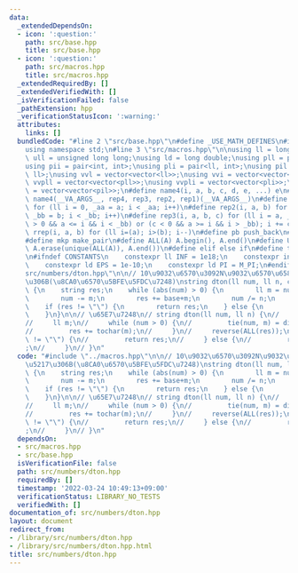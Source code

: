 ```yaml
---
data:
  _extendedDependsOn:
  - icon: ':question:'
    path: src/base.hpp
    title: src/base.hpp
  - icon: ':question:'
    path: src/macros.hpp
    title: src/macros.hpp
  _extendedRequiredBy: []
  _extendedVerifiedWith: []
  _isVerificationFailed: false
  _pathExtension: hpp
  _verificationStatusIcon: ':warning:'
  attributes:
    links: []
  bundledCode: "#line 2 \"src/base.hpp\"\n#define _USE_MATH_DEFINES\n#include <bits/stdc++.h>\n\
    using namespace std;\n#line 3 \"src/macros.hpp\"\n\nusing ll = long long;\nusing\
    \ ull = unsigned long long;\nusing ld = long double;\nusing pll = pair<ll, ll>;\n\
    using pii = pair<int, int>;\nusing pli = pair<ll, int>;\nusing pil = pair<int,\
    \ ll>;\nusing vvl = vector<vector<ll>>;\nusing vvi = vector<vector<int>>;\nusing\
    \ vvpll = vector<vector<pll>>;\nusing vvpli = vector<vector<pli>>;\nusing vvpil\
    \ = vector<vector<pil>>;\n#define name4(i, a, b, c, d, e, ...) e\n#define rep(...)\
    \ name4(__VA_ARGS__, rep4, rep3, rep2, rep1)(__VA_ARGS__)\n#define rep1(i, a)\
    \ for (ll i = 0, _aa = a; i < _aa; i++)\n#define rep2(i, a, b) for (ll i = a,\
    \ _bb = b; i < _bb; i++)\n#define rep3(i, a, b, c) for (ll i = a, _bb = b; (c\
    \ > 0 && a <= i && i < _bb) or (c < 0 && a >= i && i > _bb); i += c)\n#define\
    \ rrep(i, a, b) for (ll i=(a); i>(b); i--)\n#define pb push_back\n#define eb emplace_back\n\
    #define mkp make_pair\n#define ALL(A) A.begin(), A.end()\n#define UNIQUE(A) sort(ALL(A)),\
    \ A.erase(unique(ALL(A)), A.end())\n#define elif else if\n#define tostr to_string\n\
    \n#ifndef CONSTANTS\n    constexpr ll INF = 1e18;\n    constexpr int MOD = 1000000007;\n\
    \    constexpr ld EPS = 1e-10;\n    constexpr ld PI = M_PI;\n#endif\n#line 2 \"\
    src/numbers/dton.hpp\"\n\n// 10\u9032\u6570\u3092N\u9032\u6570\u6587\u5B57\u5217\
    \u306B(\u8CA0\u6570\u5BFE\u5FDC\u7248)\nstring dton(ll num, ll n, char base='0')\
    \ {\n    string res;\n    while (abs(num) > 0) {\n        ll m = num % abs(n);\n\
    \        num -= m;\n        res += base+m;\n        num /= n;\n    }\n    reverse(ALL(res));\n\
    \    if (res != \"\") {\n        return res;\n    } else {\n        return res+base;\n\
    \    }\n}\n\n// \u65E7\u7248\n// string dton(ll num, ll n) {\n//     string res;\n\
    //     ll m;\n//     while (num > 0) {\n//         tie(num, m) = divmod(num, n);\n\
    //         res += tochar(m);\n//     }\n//     reverse(ALL(res));\n//     if (res\
    \ != \"\") {\n//         return res;\n//     } else {\n//         return \"0\"\
    ;\n//     }\n// }\n"
  code: "#include \"../macros.hpp\"\n\n// 10\u9032\u6570\u3092N\u9032\u6570\u6587\u5B57\
    \u5217\u306B(\u8CA0\u6570\u5BFE\u5FDC\u7248)\nstring dton(ll num, ll n, char base='0')\
    \ {\n    string res;\n    while (abs(num) > 0) {\n        ll m = num % abs(n);\n\
    \        num -= m;\n        res += base+m;\n        num /= n;\n    }\n    reverse(ALL(res));\n\
    \    if (res != \"\") {\n        return res;\n    } else {\n        return res+base;\n\
    \    }\n}\n\n// \u65E7\u7248\n// string dton(ll num, ll n) {\n//     string res;\n\
    //     ll m;\n//     while (num > 0) {\n//         tie(num, m) = divmod(num, n);\n\
    //         res += tochar(m);\n//     }\n//     reverse(ALL(res));\n//     if (res\
    \ != \"\") {\n//         return res;\n//     } else {\n//         return \"0\"\
    ;\n//     }\n// }\n"
  dependsOn:
  - src/macros.hpp
  - src/base.hpp
  isVerificationFile: false
  path: src/numbers/dton.hpp
  requiredBy: []
  timestamp: '2022-03-24 10:49:13+09:00'
  verificationStatus: LIBRARY_NO_TESTS
  verifiedWith: []
documentation_of: src/numbers/dton.hpp
layout: document
redirect_from:
- /library/src/numbers/dton.hpp
- /library/src/numbers/dton.hpp.html
title: src/numbers/dton.hpp
---
```


